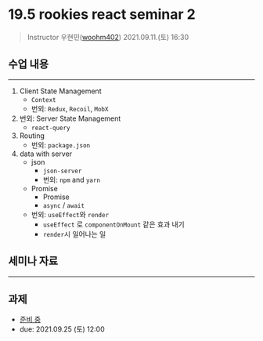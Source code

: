 19.5 rookies react seminar 2
================================

> Instructor 우현민([woohm402](https://github.com/woohm402))
> 2021.09.11.(토) 16:30

## 수업 내용

------------------
1. Client State Management
    - `Context`
    - 번외: `Redux`, `Recoil`, `MobX`
1. 번외: Server State Management
   - `react-query`
1. Routing
   - 번외: `package.json`
1. data with server
    - json
        - `json-server`
        - 번외: `npm` and `yarn`
    - Promise
        - Promise
        - `async` / `await`
    - 번외: `useEffect`와 `render`
        - `useEffect` 로 `componentOnMount` 같은 효과 내기
        - `render`시 일어나는 일

## 세미나 자료

------------------

## 과제
- [준비 중](assignment.md)
- due: 2021.09.25 (토) 12:00
